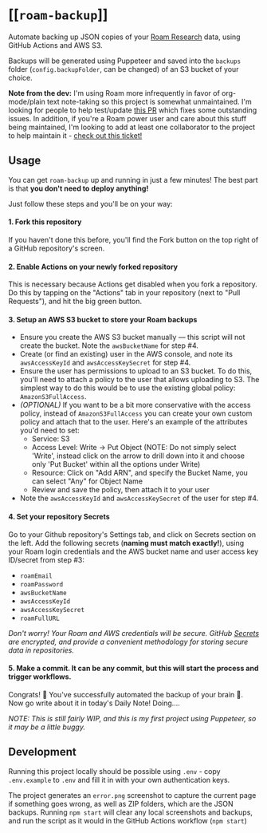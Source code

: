 # [[`roam-backup`]]

Automate backing up JSON copies of your [Roam Research](https://roamresearch.com) data, using GitHub Actions and AWS S3.

Backups will be generated using Puppeteer and saved into the `backups` folder (`config.backupFolder`, can be changed) of an S3 bucket of your choice.

**Note from the dev:** I'm using Roam more infrequently in favor of org-mode/plain text note-taking so this project is somewhat unmaintained. I'm looking for people to help test/update [this PR](https://github.com/signalnerve/roam-backup/pull/6) which fixes some outstanding issues. In addition, if you're a Roam power user and care about this stuff being maintained, I'm looking to add at least one collaborator to the project to help maintain it - [check out this ticket!](https://github.com/signalnerve/roam-backup/issues/15)

## Usage

You can get `roam-backup` up and running in just a few minutes! The best part is that **you don't need to deploy anything!** 

Just follow these steps and you'll be on your way:

#### 1. Fork this repository

If you haven't done this before, you'll find the Fork button on the top right of a GitHub repository's screen.

#### 2. Enable Actions on your newly forked repository

This is necessary because Actions get disabled when you fork a repository. Do this by tapping on the "Actions" tab in your repository (next to "Pull Requests"), and hit the big green button.

#### 3. Setup an AWS S3 bucket to store your Roam backups

- Ensure you create the AWS S3 bucket manually –– this script will not create the bucket. Note the `awsBucketName` for step #4.
- Create (or find an existing) user in the AWS console, and note its `awsAccessKeyId` and `awsAccessKeySecret` for step #4.
- Ensure the user has permissions to upload to an S3 bucket. To do this, you'll need to attach a policy to the user that allows uploading to S3. The simplest way to do this would be to use the existing global policy: `AmazonS3FullAccess`.
- _(OPTIONAL)_ If you want to be a bit more conservative with the access policy, instead of `AmazonS3FullAccess` you can create your own custom policy and attach that to the user. Here's an example of the attributes you'd need to set:
  - Service: S3
  - Access Level: Write -> Put Object (NOTE: Do not simply select 'Write', instead click on the arrow to drill down into it and choose only 'Put Bucket' within all the options under Write)
  - Resource: Click on "Add ARN", and specify the Bucket Name, you can select "Any" for Object Name
  - Review and save the policy, then attach it to your user
- Note the `awsAccessKeyId` and `awsAccessKeySecret` of the user for step #4.

#### 4. Set your repository Secrets

Go to your Github repository's Settings tab, and click on Secrets section on the left. Add the following secrets (**naming must match exactly!**), using your Roam login credentials and the AWS bucket name and user access key ID/secret from step #3:

- `roamEmail`
- `roamPassword`
- `awsBucketName`
- `awsAccessKeyId`
- `awsAccessKeySecret`
- `roamFullURL`

_Don't worry! Your Roam and AWS credentials will be secure. GitHub [Secrets](https://help.github.com/en/actions/configuring-and-managing-workflows/creating-and-storing-encrypted-secrets) are encrypted, and provide a convenient methodology for storing secure data in repositories._

#### 5. Make a commit. It can be any commit, but this will start the process and trigger workflows.

Congrats! 🎉 You've successfully automated the backup of your brain 🧠. Now go write about it in today's Daily Note!
Doing....

_NOTE: This is still fairly WIP, and this is my first project using Puppeteer, so it may be a little buggy._

## Development

Running this project locally should be possible using `.env` - copy `.env.example` to `.env` and fill it in with your own authentication keys. 

The project generates an `error.png` screenshot to capture the current page if something goes wrong, as well as ZIP folders, which are the JSON backups. Running `npm start` will clear any local screenshots and backups, and run the script as it would in the GitHub Actions workflow (`npm start`)
